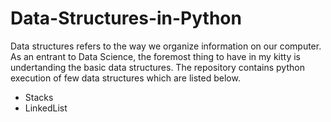 # Data-Structures-in-Python

Data structures refers to the way we organize information on our computer. As an entrant to Data Science, the foremost thing to have in my kitty is undertanding the basic data structures. The repository contains python execution of few data structures which are listed below.

- Stacks
- LinkedList
